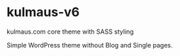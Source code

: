 # kulmaus-v6
kulmaus.com core theme with SASS styling

Simple WordPress theme without Blog and Single pages.
